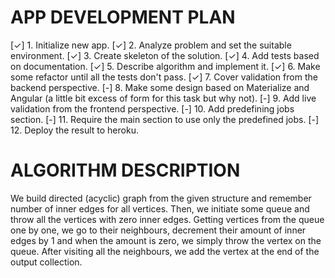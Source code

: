 # APP DEVELOPMENT PLAN

[✓] 1. Initialize new app.
[✓] 2. Analyze problem and set the suitable environment.
[✓] 3. Create skeleton of the solution.
[✓] 4. Add tests based on documentation.
[✓] 5. Describe algorithm and implement it.
[✓] 6. Make some refactor until all the tests don't pass.
[✓] 7. Cover validation from the backend perspective.
[-] 8. Make some design based on Materialize and Angular (a little bit excess of form for this task but why not).
[-] 9. Add live validation from the frontend perspective.
[-] 10. Add predefining jobs section.
[-] 11. Require the main section to use only the predefined jobs.
[-] 12. Deploy the result to heroku.

# ALGORITHM DESCRIPTION

We build directed (acyclic) graph from the given structure and remember number of inner edges for all vertices.
Then, we initiate some queue and throw all the vertices with zero inner edges.
Getting vertices from the queue one by one, we go to their neighbours, decrement their amount of inner edges by 1 and when the amount is zero, we simply throw the vertex on the queue.
After visiting all the neighbours, we add the vertex at the end of the output collection.